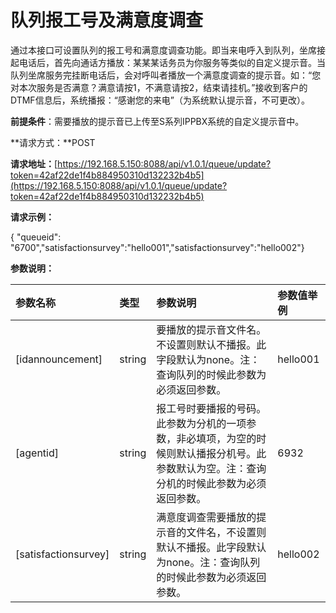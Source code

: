 # 队列报工号及满意度调查

通过本接口可设置队列的报工号和满意度调查功能。即当来电呼入到队列，坐席接起电话后，首先向通话方播放：某某某话务员为你服务等类似的自定义提示音。当队列坐席服务完挂断电话后，会对呼叫者播放一个满意度调查的提示音。如：“您对本次服务是否满意？满意请按1，不满意请按2，结束请挂机。”接收到客户的DTMF信息后，系统播报：“感谢您的来电”（为系统默认提示音，不可更改）。

**前提条件**：需要播放的提示音已上传至S系列IPPBX系统的自定义提示音中。

**请求方式：**POST

**请求地址：**[https://192.168.5.150:8088/api/v1.0.1/queue/update?token=42af22de1f4b884950310d132232b4b5](https://192.168.5.150:8088/api/v1.0.1/queue/update?token=42af22de1f4b884950310d132232b4b5)

**请求示例：**

{ "queueid": "6700","satisfactionsurvey":"hello001","satisfactionsurvey":"hello002"}

**参数说明：**

| 参数名称 | 类型 | 参数说明 | 参数值举例 |
| :--- | :--- | :--- | :--- |
| \[idannouncement\] | string | 要播放的提示音文件名。不设置则默认不播报。此字段默认为none。注：查询队列的时候此参数为必须返回参数。 | hello001 |
| \[agentid\] | string | 报工号时要播报的号码。此参数为分机的一项参数，非必填项，为空的时候则默认播报分机号。此参数默认为空。注：查询分机的时候此参数为必须返回参数。 | 6932 |
| \[satisfactionsurvey\] | string | 满意度调查需要播放的提示音的文件名，不设置则默认不播报。此字段默认为none。注：查询队列的时候此参数为必须返回参数。 | hello002 |



